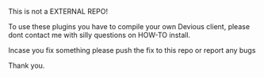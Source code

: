 This is not a EXTERNAL REPO!

To use these plugins you have to compile your own Devious client, please dont contact me with silly questions on HOW-TO install. 

Incase you fix something please push the fix to this repo or report any bugs

Thank you.
